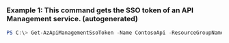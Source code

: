 ### Example 1: This command gets the SSO token of an API Management service. (autogenerated)
```powershell
PS C:\> Get-AzApiManagementSsoToken -Name ContosoApi -ResourceGroupName Contoso
```

